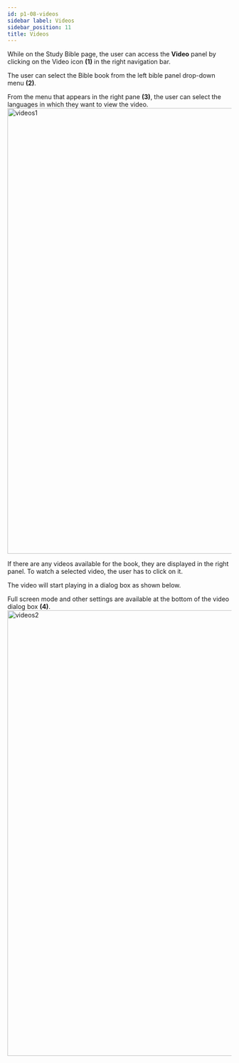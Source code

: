 ```yaml
---
id: p1-08-videos
sidebar label: Videos
sidebar_position: 11
title: Videos
---
```


While on the Study Bible page, the user can access the **Video** panel by clicking on the Video icon **(1)** in the right navigation bar.    

The user can select the Bible book from the left bible panel drop-down menu **(2)**. 

From the menu that appears in the right pane **(3)**, the user can select the languages in which they want to view the video. 
<img src="/img/assets/videos1.png"  width="1000px" alt="videos1"/>

If there are any videos available for the book, they are displayed in the right panel. To watch a selected video, the user has to click on it. 

The video will start playing in a dialog box  as shown below. 

Full screen mode and other settings are available at the bottom of the video dialog box **(4)**. 
<img src="/img/assets/videos2.png"  width="1000px" alt="videos2"/>